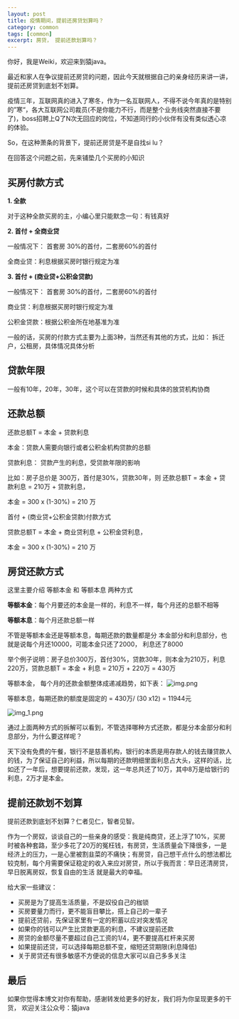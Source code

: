 ```yaml
---
layout: post
title: 疫情期间，提前还房贷划算吗？
category: common
tags: [common]
excerpt: 房贷， 提前还款划算吗？
--- 
```

你好，我是Weiki，欢迎来到猿java。


最近和家人在争议提前还房贷的问题，因此今天就根据自己的亲身经历来讲一讲，提前还房贷到底划不划算。


疫情三年，互联网真的进入了寒冬，作为一名互联网人，不得不说今年真的是特别的”寒“，各大互联网公司裁员(不是你能力不行，而是整个业务线突然直接不要了)，boss招聘上Q了N次无回应的岗位，不知道同行的小伙伴有没有类似透心凉的体验。


So，在这种萧条的背景下，提前还房贷是不是自找si lu？


在回答这个问题之前，先来铺垫几个买房的小知识


## 买房付款方式

**1. 全款**

对于这种全款买房的主，小编心里只能默念一句：有钱真好


**2. 首付 + 全商业贷**

一般情况下： 首套房 30%的首付，二套房60%的首付

全商业贷：利息根据买房时银行规定为准


**3. 首付 + (商业贷+公积金贷款)**

一般情况下： 首套房 30%的首付，二套房60%的首付

商业贷：利息根据买房时银行规定为准

公积金贷款：根据公积金所在地基准为准


一般的话，买房的付款方式主要为上面3种，当然还有其他的方式，比如： 拆迁户，公租房，具体情况具体分析


## 贷款年限

一般有10年，20年，30年，这个可以在贷款的时候和具体的放贷机构协商


## 还款总额

还款总额T = 本金 + 贷款利息

本金：贷款人需要向银行或者公积金机构贷款的总额

贷款利息： 贷款产生的利息，受贷款年限的影响


比如：房子总价是 300万，首付是30%，贷款30年，则 还款总额T = 本金 + 贷款利息 = 210万 + 贷款利息，

本金 = 300 x (1-30%) = 210 万

首付 + (商业贷+公积金贷款)付款方式

贷款总额T = 本金 + 商业贷利息 + 公积金贷利息，

本金 = 300 x (1-30%) = 210 万



## 房贷还款方式

这里主要介绍 等额本金 和 等额本息 两种方式

**等额本金**：每个月要还的本金是一样的，利息不一样，每个月还的总额不相等

**等额本息**：每个月还款总额一样

不管是等额本金还是等额本息，每期还款的数量都是分 本金部分和利息部分，也就是说每个月还10000，可能本金只还了2000， 利息还了8000

举个例子说明：房子总价300万，首付30%，贷款30年，则本金为210万，利息220万，贷款总额T = 本金 + 利息 = 210万 + 220万 = 430万


等额本金， 每个月的还款金额整体成递减趋势，如下表：
![img.png](http://yuanjava.cn/assets/md/web3/dai1.png)


等额本息，每期还款的额度是固定的 = 430万/ (30 x12) = 11944元

![img_1.png](http://yuanjava.cn/assets/md/web3/img_1.png)


通过上面两种方式的拆解可以看到，不管选择哪种方式还款，都是分本金部分和利息部分，为什么要这样呢？

天下没有免费的午餐，银行不是慈善机构，银行的本质是用存款人的钱去赚贷款人的钱，为了保证自己的利益，所以每期的还款明细里面利息占大头，这样的话，比如还了一年后，想要提前还款，发现，这一年总共还了10万，其中8万是给银行的利息，2万才是本金。


## 提前还款划不划算

提前还款到底划不划算？仁者见仁，智者见智。

作为一个房奴，谈谈自己的一些亲身的感受：我是纯商贷，还上浮了10%，买房时被各种套路，至少多花了20万的冤枉钱，有房贷，生活质量会下降很多，一是经济上的压力，一是心里被割韭菜的不痛快；有房贷，自己想干点什么的想法都比较克制，每个月需要保证稳定的收入来应对房贷，所以于我而言：早日还清房贷，早日脱离房奴，恢复自由的生活 就是最大的幸福。

给大家一些建议：

- 买房是为了提高生活质量，不是奴役自己的枷锁
- 买房要量力而行，更不能盲目攀比，搭上自己的一辈子
- 提前还贷前，先保证家里有一定的积蓄以应对突发情况
- 如果你的钱可以产生比贷款更高的利息，不建议提前还款
- 房贷的金额尽量不要超过自己工资的1/4，更不要提高杠杆来买房
- 如果提前还贷，可以选择每期总额不变，缩短还贷期限(利息降低)
- 关于房贷还有很多敏感不方便说的信息大家可以自己多多关注

## 最后
如果你觉得本博文对你有帮助，感谢转发给更多的好友，我们将为你呈现更多的干货， 欢迎关注公众号：猿java